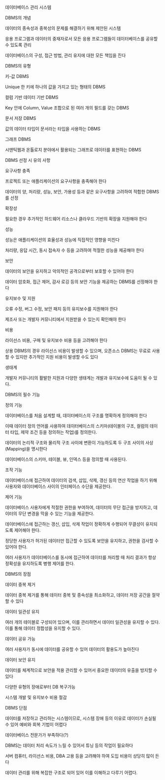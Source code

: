 데이터베이스 관리 시스템

DBMS의 개념

데이터의 종속성과 중복성의 문제를 해결하기 위해 제안된 시스템

응용 프로그램과 데이터의 중재자로서 모든 응용 프로그램들이 데이터베이스를 공유할 수 있도록 관리

데이터베이스의 구성, 접근 방법, 관리 유지에 대한 모든 책임을 진다

DBMS의 유형

키-값 DBMS

Unique 한 키에 하나의 값을 가지고 있는 형태의 DBMS

컬럼 기반 데이터 기반 DBMS

Key 안에 Column, Value 조합으로 된 여러 개의 필드를 갖는 DBMS

문서 저장 DBMS

값의 데이터 타입이 문서라는 타입을 사용하는 DBMS

그래프 DBMS

시맨틱웹과 온톨로지 분야에서 활용되는 그래프로 데이터를 표현하는 DBMS

DBMS 선정 시 유의 사항

요구사항 충족

프로젝트 또는 애플리케이션의 요구사항을 충족해야 한다

데이터의 양, 처리량, 성능, 보안, 가용성 등과 같은 요구사항을 고려하여 적합한 DBMS를 선정

확장성

필요한 경우 추가적인 하드웨어 리소스나 클라우드 기반의 확장을 지원해야 한다

성능

성능은 애플리케이션의 효율성과 성능에 직접적인 영향을 미친다

처리량, 응답 시간, 동시 접속자 수 등을 고려하여 적절한 성능을 제공해야 한다

보안

데이터의 보안을 유지하고 악의적인 공격으로부터 보호할 수 있어야 한다

데이터 암호화, 접근 제어, 감사 로깅 등의 보안 기능을 제공하는 DBMS를 선정해야 한다

유지보수 및 지원

오류 수정, 버그 수정, 보안 패치 등의 유지보수를 지원해야 한다

제조사 또는 개발자 커뮤니티에서 지원받을 수 있는지 확인해야 한다

비용

라이선스 비용, 구매 및 유지보수 비용 등을 고려해야 한다

상용 DBMS의 경우 라이선스 비용이 발생할 수 있으며, 오픈소스 DBMS는 무료로 사용할 수 있지만 추가적인 지원 비용이 발생할 수도 있다

생태계

개발자 커뮤니티의 활발한 지원과 다양한 생태계는 개발과 유지보수에 도움이 될 수 있다.

DBMS의 필수 기능

정의 기능

데이터베이스를 처음 설계할 때, 데이터베이스의 구조를 명확하게 정의해야 한다

이때 데이터 정의 언어를 사용하여 데이터베이스의 스키마(테이블의 구조, 컬럼의 데이터 타입, 제약 조건 등을 정의하는 작업)를 정의한다.

데이터의 논리적 구조와 물리적 구조 사이에 변환이 가능하도록 두 구조 사이의 사상(Mapping)을 명시한다

데이터베이스의 스키마, 테이블, 뷰, 인덱스 등을 정의할 때 사용된다.

조작 기능

데이터베이스에 접근하여 데이터의 검색, 삽입, 삭제, 갱신 등의 연산 작업을 하기 위해 사용자와 데이터베이스 사이의 인터페이스 수단을 제공한다.

제어 기능

데이터베이스 사용자에게 적절한 권한을 부여하여, 데이터의 무단 접근을 방지하고, 데이터의 무단 변경을 막을 수 있는 기능을 제공한다.

데이터베이스에 접근하는 갱신, 삽입, 삭제 작업이 정확하게 수행되어 무결성이 유지되도록 제어해야 한다.

정당한 사용자가 허가된 데이터만 접근할 수 있도록 보안을 유지하고, 권한을 검사할 수 있어야 한다.

여러 사용자가 데이터베이스를 동시에 접근하여 데이터를 처리할 때 처리 결과가 항상 정확성을 유지하도록 병행 제어를 한다.

DBMS의 장점

데이터 중복 제거

데이터 중복 제거를 통해 데이터 중복 및 종속성을 최소화하고, 데이터 저장 공간을 절약할 수 있다

데이터 일관성 유지

여러 개의 테이블로 구성되어 있으며, 이를 관리하면서 데이터 일관성을 유지할 수 있다. 이를 통해 데이터 정합성을 유지할 수 있다.

데이터 공유 가능

여러 사용자가 동시에 데이터를 공유할 수 있어 데이터의 활용도가 높아진다

데이터 보안 유지

데이터를 체계적으로 보안을 적용 관리할 수 있어서 중요한 데이터의 유출을 방지할 수 있다

다양한 유형의 장애로부터 DB 복구가능

시스템 개발 및 유지보수 비용 절감

DBMS 단점

데이터를 저장하고 관리하는 시스템이므로, 시스템 장애 등의 이유로 데이터가 손실될 수 있어 예비와 회복 기법이 어렵다

데이터베이스 전문가가 부족하다(?)

DBMS는 데이터 처리 속도가 느릴 수 있어서 튜닝 등의 작업이 필요하다

서버 컴퓨터, 라이선스 비용, DBA 고용 등을 고려해야 하여 도입 비용이 상당히 많이 든다

데이터 관리를 위해 복잡한 구조로 되어 있어 이를 이해하고 다루기 어렵다.